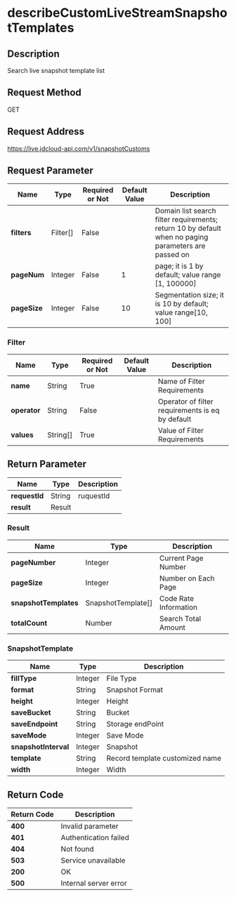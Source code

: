 # describeCustomLiveStreamSnapshotTemplates


## Description
Search live snapshot template list

## Request Method
GET

## Request Address
https://live.jdcloud-api.com/v1/snapshotCustoms


## Request Parameter
|Name|Type|Required or Not|Default Value|Description|
|---|---|---|---|---|
|**filters**|Filter[]|False| |Domain list search filter requirements; return 10 by default when no paging parameters are passed on|
|**pageNum**|Integer|False|1|page; it is 1 by default; value range [1, 100000]|
|**pageSize**|Integer|False|10|Segmentation size; it is 10 by default; value range[10, 100]|

### Filter
|Name|Type|Required or Not|Default Value|Description|
|---|---|---|---|---|
|**name**|String|True| |Name of Filter Requirements|
|**operator**|String|False| |Operator of filter requirements is eq by default|
|**values**|String[]|True| |Value of Filter Requirements|

## Return Parameter
|Name|Type|Description|
|---|---|---|
|**requestId**|String|ruquestId|
|**result**|Result| |

### Result
|Name|Type|Description|
|---|---|---|
|**pageNumber**|Integer|Current Page Number|
|**pageSize**|Integer|Number on Each Page|
|**snapshotTemplates**|SnapshotTemplate[]|Code Rate Information|
|**totalCount**|Number|Search Total Amount|
### SnapshotTemplate
|Name|Type|Description|
|---|---|---|
|**fillType**|Integer|File Type|
|**format**|String|Snapshot Format|
|**height**|Integer|Height|
|**saveBucket**|String|Bucket|
|**saveEndpoint**|String|Storage endPoint|
|**saveMode**|Integer|Save Mode|
|**snapshotInterval**|Integer|Snapshot|
|**template**|String|Record template customized name|
|**width**|Integer|Width|

## Return Code
|Return Code|Description|
|---|---|
|**400**|Invalid parameter|
|**401**|Authentication failed|
|**404**|Not found|
|**503**|Service unavailable|
|**200**|OK|
|**500**|Internal server error|
